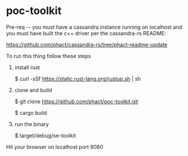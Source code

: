 # poc-toolkit

Pre-req -- you must have a cassandra instance running on localhost and you must have built the c++ driver per the cassandra-rs README:

https://github.com/phact/cassandra-rs/tree/phact-readme-update

To run this thing follow these steps


1) install rust

    $ curl -sSf https://static.rust-lang.org/rustup.sh | sh

2) clone and build
    
    $ git clone https://github.com/phact/poc-toolkit.git

    $ cargo build

3) run the binary

    $ target/debug/se-toolkit
   
Hit your browser on localhost port 8080 
